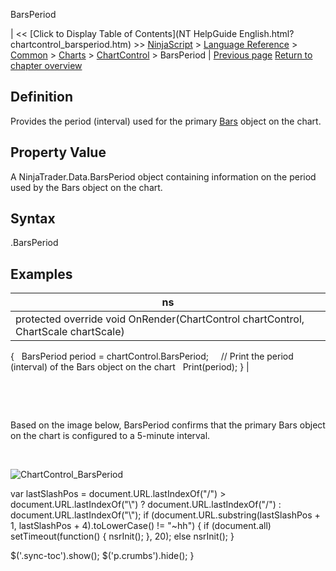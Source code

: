 ﻿










 


BarsPeriod







| &lt;&lt; [Click to Display Table of Contents](NT HelpGuide English.html?chartcontrol_barsperiod.htm) &gt;&gt;
 [NinjaScript](ninjascript.htm) &gt; [Language Reference](language_reference_wip.htm) &gt; [Common](common.htm) &gt; [Charts](chart.htm) &gt; [ChartControl](chartcontrol.htm) &gt;
BarsPeriod | [Previous page](barspacingtype.htm)
[Return to chapter overview](chartcontrol.htm)










Definition
----------


Provides the period (interval) used for the primary [Bars](bars.htm) object on the chart.



Property Value
--------------


A NinjaTrader.Data.BarsPeriod object containing information on the period used by the Bars object on the chart.



Syntax
------


<chartcontrol>.BarsPeriod



Examples
--------




| ns |
| --- |
| protected override void OnRender(ChartControl chartControl, ChartScale chartScale)
{
   BarsPeriod period = chartControl.BarsPeriod;
 
   // Print the period (interval) of the Bars object on the chart
   Print(period);
} |



 


 


Based on the image below, BarsPeriod confirms that the primary Bars object on the chart is configured to a 5-minute interval.


 


![ChartControl_BarsPeriod](chartcontrol_barsperiod.png)





 
 var lastSlashPos = document.URL.lastIndexOf("/") &gt; document.URL.lastIndexOf("\\") ? document.URL.lastIndexOf("/") : document.URL.lastIndexOf("\\");
 if (document.URL.substring(lastSlashPos + 1, lastSlashPos + 4).toLowerCase() != "~hh") {
 if (document.all) setTimeout(function() {
 nsrInit();
 }, 20);
 else nsrInit();
 }
 
 
 $('.sync-toc').show();
 $('p.crumbs').hide();
 }
 
 
 



</chartcontrol>